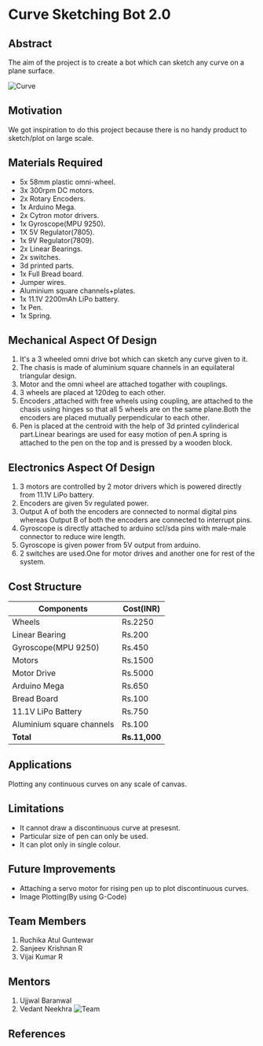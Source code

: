 # Curve Sketching Bot 2.0
## Abstract

The aim of the project is to create a bot which can sketch any curve on a plane surface.  

 ![Curve](https://github.com/R-VijaiKumar/Curve-Sketching-2.0/blob/master/Images%20and%20Videos/Images/Front%20View.JPG)


## Motivation

We got inspiration to do this project because there is no handy product to sketch/plot on large scale.


## Materials Required

* 5x 58mm plastic omni-wheel.
* 3x 300rpm DC motors.
* 2x Rotary Encoders.
* 1x Arduino Mega.
* 2x Cytron motor drivers.
* 1x Gyroscope(MPU 9250).
* 1X 5V Regulator(7805).
* 1x 9V Regulator(7809).
* 2x Linear Bearings.
* 2x switches.
* 3d printed parts.
* 1x Full Bread board.
* Jumper wires.
* Aluminium square channels+plates.
* 1x 11.1V 2200mAh LiPo battery.
* 1x Pen.
* 1x Spring.

## Mechanical Aspect Of Design

1.  It's a 3 wheeled omni drive bot which can sketch any curve given to it. 
2.  The chasis is made of aluminium square channels in an equilateral triangular design. 
3.  Motor and the omni wheel are attached togather with couplings. 
4.  3 wheels are placed at 120deg to each other. 
5.  Encoders ,attached with free wheels using coupling, are attached to the chasis using hinges so that all 5 wheels are on the same plane.Both the encoders are placed mutually perpendicular to each other.
6. Pen is placed at the centroid with the help of 3d printed cylinderical part.Linear bearings are used for easy motion of pen.A spring is attached to the pen on the top and is pressed by a wooden block.

## Electronics Aspect Of Design

1.  3 motors are controlled by 2 motor drivers which is powered directly from 11.1V LiPo battery.
2.  Encoders are given 5v regulated power.
3.  Output A of both the encoders are connected to normal digital pins whereas Output B of both the encoders are connected to interrupt pins.
4.  Gyroscope is directly attached to arduino scl/sda pins with male-male connector to reduce wire length.
5.  Gyroscope is given power from 5V output from arduino.
6.  2 switches are used.One for motor drives and another one for rest of the system.

## Cost Structure 

|Components|Cost(INR)|
|----------|---------|
|Wheels|Rs.2250|
|Linear Bearing|Rs.200|
|Gyroscope(MPU 9250)|Rs.450|
|Motors|Rs.1500|
|Motor Drive|Rs.5000|
|Arduino Mega|Rs.650|
|Bread Board|Rs.100|
|11.1V LiPo Battery|Rs.750|
|Aluminium square channels|Rs.100|
|**Total**|**Rs.11,000**|
## Applications

Plotting any continuous curves on any scale of canvas.

## Limitations

*  It cannot draw a discontinuous curve at presesnt.
*  Particular size of pen can only be used.
*  It can plot only in single colour.

## Future Improvements

*  Attaching a servo motor for rising pen up to plot discontinuous curves.
*  Image Plotting(By using G-Code)

## Team Members
1.  Ruchika Atul Guntewar
2.  Sanjeev Krishnan R
3.  Vijai Kumar R

## Mentors

1.  Ujjwal Baranwal
2.  Vedant Neekhra
![Team](https://drive.google.com/file/d/13Fixmz_M8GAl-Cm-Ez9yXGT-KP7jmOke/view?usp=sharing)
## References
 
